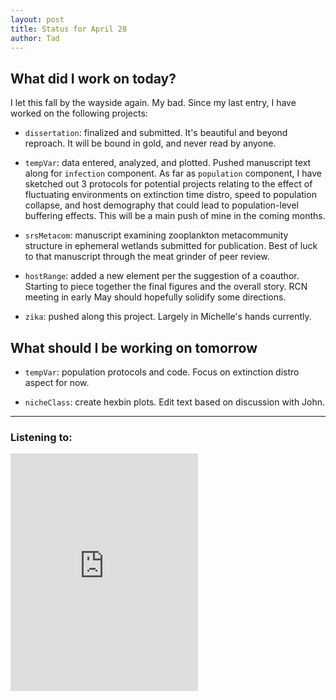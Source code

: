```yaml
---
layout: post
title: Status for April 28
author: Tad
---
```


## What did I work on today?

 I let this fall by the wayside again. My bad. Since my last entry, I have worked on the following projects:

* `dissertation`: finalized and submitted. It's beautiful and beyond reproach. It will be bound in gold, and never read by anyone.

* `tempVar`: data entered, analyzed, and plotted. Pushed manuscript text along for `infection` component. As far as `population` component, I have sketched out 3 protocols for potential projects relating to the effect of fluctuating environments on extinction time distro, speed to population collapse, and host demography that could lead to population-level buffering effects. This will be a main push of mine in the coming months.

* `srsMetacom`: manuscript examining zooplankton metacommunity structure in ephemeral wetlands submitted for publication. Best of luck to that manuscript through the meat grinder of peer review.

* `hostRange`: added a new element per the suggestion of a coauthor. Starting to piece together the final figures and the overall story. RCN meeting in early May should hopefully solidify some directions.

* `zika`: pushed along this project. Largely in Michelle's hands currently.


## What should I be working on tomorrow

* `tempVar`: population protocols and code. Focus on extinction distro aspect for now.

* `nicheClass`: create hexbin plots. Edit text based on discussion with John.


---

### Listening to:
<iframe src="https://embed.spotify.com/?uri=spotify%3Atrack%3A0EI0bOj38coiFWWAq0XlhF" width="300" height="380" frameborder="0" allowtransparency="true"></iframe>
 <i class='fa fa-code' style='color:pink'></i>
